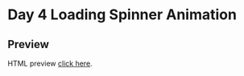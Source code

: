 # Day 4 Loading Spinner Animation

## Preview

HTML preview [click here](https://htmlpreview.github.io/?https://github.com/ariefid/learning-html-css/blob/main/day-4-loading-spinner-animation/index.html).
